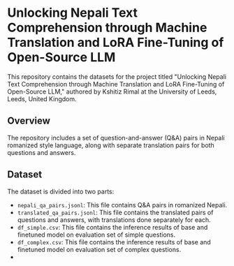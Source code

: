 # Unlocking Nepali Text Comprehension through Machine Translation and LoRA Fine-Tuning of Open-Source LLM

This repository contains the datasets for the project titled "Unlocking Nepali Text Comprehension through Machine Translation and LoRA Fine-Tuning of Open-Source LLM," authored by Kshitiz Rimal at the University of Leeds, Leeds, United Kingdom.

## Overview

The repository includes a set of question-and-answer (Q&A) pairs in Nepali romanized style language, along with separate translation pairs for both questions and answers.

## Dataset

The dataset is divided into two parts:
- `nepali_qa_pairs.jsonl`: This file contains Q&A pairs in romanized Nepali.
- `translated_qa_pairs.jsonl`: This file contains the translated pairs of questions and answers, with translations done separately for each.
- `df_simple.csv`: This file contains the inference results of base and finetuned model on evaluation set of simple questions.
- `df_complex.csv`: This file contains the inference results of base and finetuned model on evaluation set of complex questions.
- 
